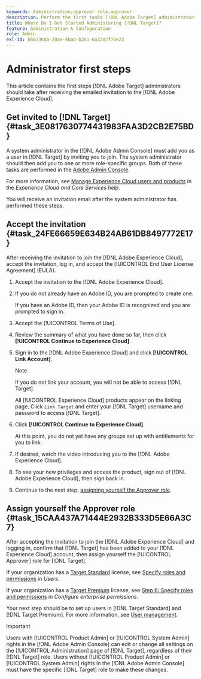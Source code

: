 ```yaml
---
keywords: Administration;approver role;approver
description: Perform the first tasks [!DNL Adobe Target] administrators should take after receiving the emailed invitation to the [!DNL Adobe Experience Cloud].
title: Where Do I Get Started Administering [!DNL Target]?
feature: Administration & Configuration
role: Admin
exl-id: b60236da-20ae-4bab-b261-6a33d2f70e23
---
```

# Administrator first steps

This article contains the first steps [!DNL Adobe Target] administrators should take after receiving the emailed invitation to the [!DNL Adobe Experience Cloud].

## Get invited to [!DNL Target] {#task_3E0817630774431983FAA3D2CB2E75BD}

A system administrator in the [!DNL Adobe Admin Console] must add you as a user in [!DNL Target] by inviting you to join. The system administrator should then add you to one or more role-specific groups. Both of these tasks are performed in the [Adobe Admin Console](https://adminconsole.adobe.com).

For more information, see [Manage Experience Cloud users and products](https://experienceleague.adobe.com/docs/core-services/interface/manage-users-and-products/admin-getting-started.html) in the *Experience Cloud and Core Services help*.

You will receive an invitation email after the system administrator has performed these steps.

## Accept the invitation {#task_24FE66659E634B24AB61DB8497772E17}

After receiving the invitation to join the [!DNL Adobe Experience Cloud], accept the invitation, log in, and accept the [!UICONTROL End User License Agreement] (EULA).

1. Accept the invitation to the [!DNL Adobe Experience Cloud].
1. If you do not already have an Adobe ID, you are prompted to create one.

   If you have an Adobe ID, then your Adobe ID is recognized and you are prompted to sign in. 
1. Accept the [!UICONTROL Terms of Use].
1. Review the summary of what you have done so far, then click **[!UICONTROL Continue to Experience Cloud]**.
1. Sign in to the [!DNL Adobe Experience Cloud] and click **[!UICONTROL Link Account]**.

   >[!NOTE]
   >
   >If you do not link your account, you will not be able to access [!DNL Target].

   All [!UICONTROL Experience Cloud] products appear on the linking page. Click `Link Target` and enter your [!DNL Target] username and password to access [!DNL Target]. 
1. Click **[!UICONTROL Continue to Experience Cloud]**.

   At this point, you do not yet have any groups set up with entitlements for you to link. 
1. If desired, watch the video introducing you to the [!DNL Adobe Experience Cloud].
1. To see your new privileges and access the product, sign out of [!DNL Adobe Experience Cloud], then sign back in.
1. Continue to the next step, [assigning yourself the Approver role](/help/main/administrating-target/start-target.md#task_15CAA437A71444E2932B333D5E66A3C7).

## Assign yourself the Approver role {#task_15CAA437A71444E2932B333D5E66A3C7}

After accepting the invitation to join the [!DNL Adobe Experience Cloud] and logging in, confirm that [!DNL Target] has been added to your [!DNL Experience Cloud] account, then assign yourself the [!UICONTROL Approver] role for [!DNL Target].

If your organization has a [Target Standard](/help/main/c-intro/intro.md#section_ACD5EFF17AAB4E979CBEFA0145CCD905) license, see [Specify roles and permissions](/help/main/administrating-target/c-user-management/c-user-management/user-management.md#roles-permissions) in *Users*.

If your organization has a [Target Premium](/help/main/c-intro/intro.md#premium) license, see [Step 6: Specify roles and permissions](/help/main/administrating-target/c-user-management/property-channel/properties-overview.md#section_8C425E43E5DD4111BBFC734A2B7ABC80) in *Configure enterprise permissions*.

Your next step should be to set up users in [!DNL Target Standard] and [!DNL Target Premium]. For more information, see [User management](/help/main/administrating-target/c-user-management/user-management.md).

>[!IMPORTANT]
>
>Users with [!UICONTROL Product Admin] or [!UICONTROL System Admin] rights in the [!DNL Adobe Admin Console] can edit or change all settings on the [!UICONTROL Administration] page of [!DNL Target], regardless of their [!DNL Target] role. Users without [!UICONTROL Product Admin] or [!UICONTROL System Admin] rights in the [!DNL Adobe Admin Console] must have the specific [!DNL Target] role to make these changes.
